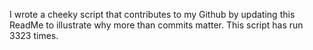 I wrote a cheeky script that contributes to my Github by updating this ReadMe to illustrate why more than commits matter. This script has run 3323 times.